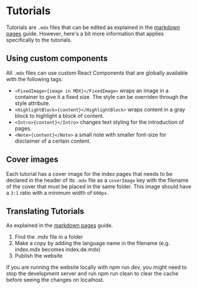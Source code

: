 # Tutorials

Tutorials are `.mdx` files that can be edited as explained in the [markdown pages](/docs/markdown-pages.md) guide. However, here's a bit more information that applies specifically to the tutorials.

## Using custom components

All `.mdx` files can use custom React Components that are globally available with the following tags:

- `<FixedImage>{image in MDX}</FixedImage>` wraps an image in a container to give it a fixed size. The style can be overriden through the style attribute.
- `<HighlightBlock>{content}</HighlightBlock>` wraps content in a gray block to highlight a block of content.
- `<Intro>{content}</Intro>` changes text styling for the introduction of pages.
- `<Note>{content}</Note>` a small note with smaller font-size for disclaimer of a certain content.

## Cover images

Each tutorial has a cover image for the index pages that needs to be declared in the header of its `.mdx` file as a `coverImage` key with the filename of the cover that must be placed in the same folder. This image should have a `3:1` ratio with a minimum width of `600px`.


## Translating Tutorials

As explained in the [markdown pages](/docs/markdown-pages.md) guide.  
1. Find the .mdx file in a folder 
2. Make a copy by adding the language name in the filename (e.g. index.mdx becomes index.de.mdx)
3. Publish the website

If you are running the website locally with npm run dev, you might need to stop the development server and run npm run clean to clear the cache before seeing the changes on localhost.




